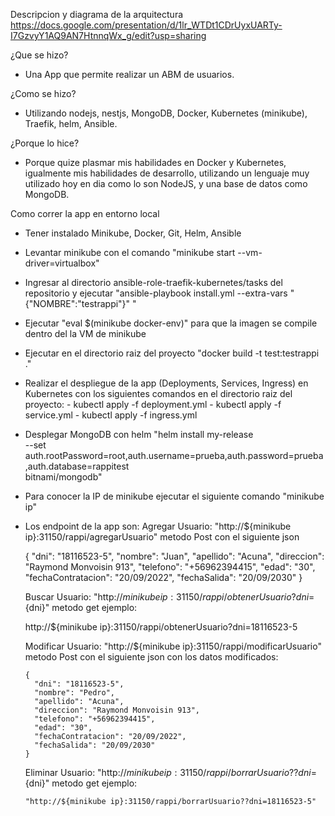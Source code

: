 Descripcion y diagrama de la arquitectura https://docs.google.com/presentation/d/1lr_WTDt1CDrUyxUARTy-I7GzvyY1AQ9AN7HtnnqWx_g/edit?usp=sharing

¿Que se hizo?

- Una App que permite realizar un ABM de usuarios.

¿Como se hizo?

- Utilizando nodejs, nestjs, MongoDB, Docker, Kubernetes (minikube), Traefik, helm, Ansible.  

¿Porque lo hice?

- Porque quize plasmar mis habilidades en Docker y Kubernetes, igualmente mis habilidades de desarrollo, utilizando un lenguaje muy utilizado hoy en dia como lo son NodeJS, y una base de datos como MongoDB.

Como correr la app en entorno local

- Tener instalado Minikube, Docker, Git, Helm, Ansible

- Levantar minikube con el comando "minikube start --vm-driver=virtualbox"
- Ingresar al directorio ansible-role-traefik-kubernetes/tasks del repositorio y ejecutar "ansible-playbook install.yml --extra-vars "{\"NOMBRE\":\"testrappi\"}" "
- Ejecutar "eval $(minikube docker-env)" para que la imagen se compile dentro del la VM de minikube
- Ejecutar en el directorio raiz del proyecto "docker build -t test:testrappi  ."
- Realizar el despliegue de la app (Deployments, Services, Ingress) en Kubernetes con los siguientes comandos en el directorio raiz del proyecto:
         - kubectl apply -f deployment.yml
         - kubectl apply -f service.yml
         - kubectl apply -f ingress.yml
- Desplegar MongoDB con helm "helm install my-release \
        --set auth.rootPassword=root,auth.username=prueba,auth.password=prueba,auth.database=rappitest \
        bitnami/mongodb"

- Para conocer la IP de minikube ejecutar el siguiente comando "minikube ip"

- Los endpoint de la app son:
  Agregar Usuario: "http://${minikube ip}:31150/rappi/agregarUsuario" metodo Post con el siguiente json 
     
     {
        "dni": "18116523-5",
        "nombre": "Juan",
        "apellido": "Acuna",
        "direccion": "Raymond Monvoisin 913",
        "telefono": "+56962394415",
        "edad": "30",
        "fechaContratacion": "20/09/2022",
        "fechaSalida": "20/09/2030"
     }

  Buscar Usuario: "http://${minikube ip}:31150/rappi/obtenerUsuario?dni=${dni}" metodo get ejemplo: 
    
    http://${minikube ip}:31150/rappi/obtenerUsuario?dni=18116523-5
  
  Modificar Usuario: "http://${minikube ip}:31150/rappi/modificarUsuario" metodo Post con el siguiente json con los datos modificados:

      {
        "dni": "18116523-5",
        "nombre": "Pedro",
        "apellido": "Acuna",
        "direccion": "Raymond Monvoisin 913",
        "telefono": "+56962394415",
        "edad": "30",
        "fechaContratacion": "20/09/2022",
        "fechaSalida": "20/09/2030"
      }

  Eliminar Usuario: "http://${minikube ip}:31150/rappi/borrarUsuario??dni=${dni}" metodo get ejemplo: 

      "http://${minikube ip}:31150/rappi/borrarUsuario??dni=18116523-5"
